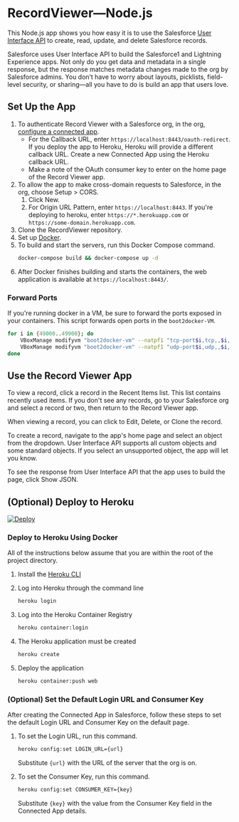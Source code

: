 # RecordViewer&mdash;Node.js
This Node.js app shows you how easy it is to use the Salesforce [User Interface API](https://developer.salesforce.com/docs/atlas.en-us.uiapi.meta/uiapi) to create, read, update, and delete Salesforce records.

Salesforce uses User Interface API to build the Salesforce1 and Lightning Experience apps. Not only do you get data and metadata in a single response, but the response matches metadata changes made to the org by Salesforce admins. You don’t have to worry about layouts, picklists, field-level security, or sharing&mdash;all you have to do is build an app that users love.

## Set Up the App

1. To authenticate Record Viewer with a Salesforce org, in the org, [configure a connected app](https://help.salesforce.com/articleView?id=connected_app_overview.htm).
    * For the Callback URL, enter `https://localhost:8443/oauth-redirect`. If you deploy the app to Heroku, Heroku will provide a different callback URL. Create a new Connected App using the Heroku callback URL.
    * Make a note of the OAuth consumer key to enter on the home page of the Record Viewer app.
1. To allow the app to make cross-domain requests to Salesforce, in the org, choose Setup > CORS.
   1. Click New.
   1. For Origin URL Pattern, enter `https://localhost:8443`. If you're deploying to heroku, enter `https://*.herokuapp.com` or `https://some-domain.herokuapp.com`. 
1. Clone the RecordViewer repository.
1. Set up [Docker](https://www.docker.com/).
1. To build and start the servers, run this Docker Compose command.
    ```sh
    docker-compose build && docker-compose up -d
    ```
1. After Docker finishes building and starts the containers, the web application is available at `https://localhost:8443/`.


### Forward Ports

If you're running docker in a VM, be sure to forward the ports exposed in your containers. This script forwards open ports in the `boot2docker-VM`.

```sh
for i in {49000..49900}; do
    VBoxManage modifyvm "boot2docker-vm" --natpf1 "tcp-port$i,tcp,,$i,,$i";
    VBoxManage modifyvm "boot2docker-vm" --natpf1 "udp-port$i,udp,,$i,,$i";
done
```

## Use the Record Viewer App
 
To view a record, click a record in the Recent Items list.
This list contains recently used items. If you don't see any records, go to your Salesforce org and select a record or two, then return to the Record Viewer app.
 
When viewing a record, you can click to Edit, Delete, or Clone the record. 
 
To create a record, navigate to the app's home page and select an object from the dropdown. 
User Interface API supports all custom objects and some standard objects. If you select an unsupported object, the app will let you know.

To see the response from User Interface API that the app uses to build the page, click Show JSON.

## (Optional) Deploy to Heroku

[![Deploy](https://www.herokucdn.com/deploy/button.svg)](https://heroku.com/deploy)

### Deploy to Heroku Using Docker

All of the instructions below assume that you are within the root of the project directory.

1. Install the [Heroku CLI](https://toolbelt.heroku.com/)
1. Log into Heroku through the command line

    ```sh
    heroku login
    ```
1. Log into the Heroku Container Registry

    ```sh
    heroku container:login
    ```
1. The Heroku application must be created

    ```sh
    heroku create
    ```
1. Deploy the application

    ```sh
    heroku container:push web
    ```

### (Optional) Set the Default Login URL and Consumer Key

After creating the Connected App in Salesforce, follow these steps to set the default Login URL and Consumer Key on the default page.

1. To set the Login URL, run this command.

    ```sh
    heroku config:set LOGIN_URL={url}
    ```
    Substitute `{url}` with the URL of the server that the org is on.

1. To set the Consumer Key, run this command.

    ```sh
    heroku config:set CONSUMER_KEY={key}
    ```
    Substitute `{key}` with the value from the Consumer Key field in the Connected App details.
 

 
